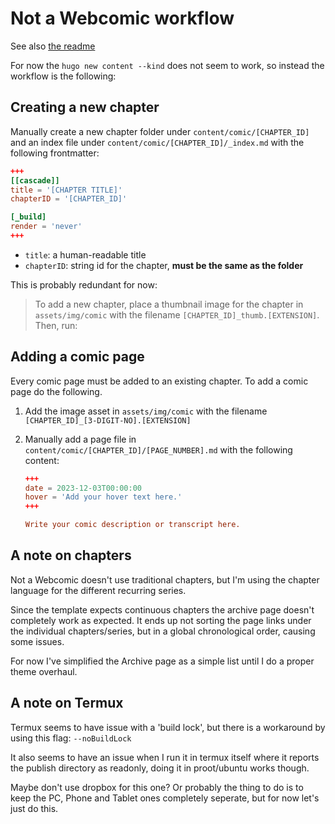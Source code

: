 # Not a Webcomic workflow

See also [the readme](README.md)

For now the `hugo new content --kind` does not seem to work, so instead the workflow is the following:

## Creating a new chapter

Manually create a new chapter folder under `content/comic/[CHAPTER_ID]` and an index file under `content/comic/[CHAPTER_ID]/_index.md` with the following frontmatter:

```toml
+++
[[cascade]]
title = '[CHAPTER TITLE]'
chapterID = '[CHAPTER_ID]'

[_build]
render = 'never'
+++
```

- `title`: a human-readable title
- `chapterID`: string id for the chapter, **must be the same as the folder**

This is probably redundant for now:

> To add a new chapter, place a thumbnail image for the chapter in `assets/img/comic` with the filename `[CHAPTER_ID]_thumb.[EXTENSION]`. Then, run:

## Adding a comic page

Every comic page must be added to an existing chapter. To add a comic page do the following.

1. Add the image asset in `assets/img/comic` with the filename `[CHAPTER_ID]_[3-DIGIT-NO].[EXTENSION]`
2. Manually add a page file in `content/comic/[CHAPTER_ID]/[PAGE_NUMBER].md` with the following content:

    ```toml
    +++
    date = 2023-12-03T00:00:00
    hover = 'Add your hover text here.'
    +++

    Write your comic description or transcript here.
    ```

## A note on chapters

Not a Webcomic doesn't use traditional chapters, but I'm using the chapter language for the different recurring series.

Since the template expects continuous chapters the archive page doesn't completely work as expected. It ends up not sorting the page links under the individual chapters/series, but in a global chronological order, causing some issues.

For now I've simplified the Archive page as a simple list until I do a proper theme overhaul.

## A note on Termux

Termux seems to have issue with a 'build lock', but there is a workaround by using this flag: `--noBuildLock`

It also seems to have an issue when I run it in termux itself where it reports the publish directory as readonly, doing it in proot/ubuntu works though.

Maybe don't use dropbox for this one? Or probably the thing to do is to keep the PC, Phone and Tablet ones completely seperate, but for now let's just do this.
